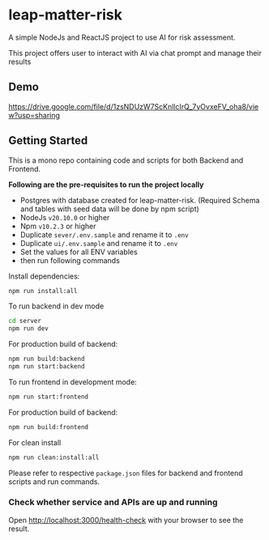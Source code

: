 # leap-matter-risk

A simple NodeJs and ReactJS project to use AI for risk assessment.

This project offers user to interact with AI via chat prompt and manage their results

## Demo

https://drive.google.com/file/d/1zsNDUzW7ScKnllcIrQ_7yOvxeFV_oha8/view?usp=sharing

## Getting Started

This is a mono repo containing code and scripts for both Backend and Frontend.

<b>Following are the pre-requisites to run the project locally </b>

- Postgres with database created for leap-matter-risk. (Required Schema and tables with seed data will be done by npm script)
- NodeJs `v20.10.0` or higher
- Npm `v10.2.3` or higher
- Duplicate `sever/.env.sample` and rename it to `.env`
- Duplicate `ui/.env.sample` and rename it to `.env`
- Set the values for all ENV variables
- then run following commands

Install dependencies:

```bash
npm run install:all
```

To run backend in dev mode

```bash
cd server
npm run dev
```

For production build of backend:

```bash
npm run build:backend
npm run start:backend
```

To run frontend in development mode:

```bash
npm run start:frontend
```

For production build of backend:

```bash
npm run build:frontend
```

For clean install

```bash
npm run clean:install:all
```

Please refer to respective `package.json` files for backend and frontend scripts and run commands.

### Check whether service and APIs are up and running

Open [http://localhost:3000/health-check](http://localhost:3000/health-check) with your browser to see the result. <br/>
